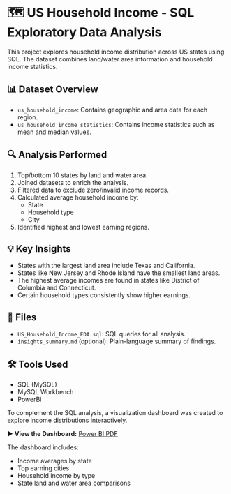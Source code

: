 # 🗺️ US Household Income - SQL Exploratory Data Analysis

This project explores household income distribution across US states using SQL. The dataset combines land/water area information and household income statistics.

## 📊 Dataset Overview

- `us_household_income`: Contains geographic and area data for each region.
- `us_household_income_statistics`: Contains income statistics such as mean and median values.

## 🔍 Analysis Performed

1. Top/bottom 10 states by land and water area.
2. Joined datasets to enrich the analysis.
3. Filtered data to exclude zero/invalid income records.
4. Calculated average household income by:
   - State
   - Household type
   - City
5. Identified highest and lowest earning regions.

## 💡 Key Insights

- States with the largest land area include Texas and California.
- States like New Jersey and Rhode Island have the smallest land areas.
- The highest average incomes are found in states like District of Columbia and Connecticut.
- Certain household types consistently show higher earnings.

## 📁 Files

- `US_Household_Income_EDA.sql`: SQL queries for all analysis.
- `insights_summary.md` (optional): Plain-language summary of findings.

## 🛠️ Tools Used

- SQL (MySQL)
- MySQL Workbench
- PowerBi

To complement the SQL analysis, a visualization dashboard was created to explore income distributions interactively.

▶️ **View the Dashboard:** [Power BI PDF](https://github.com/emdataworks/data-analyst-portfolio/blob/9d33899d10183915598bbb0eadb079a39df5c2e2/us-household-income-sql-eda/US%20Household%20Income%20Vizualization.pdf)

The dashboard includes:
- Income averages by state
- Top earning cities
- Household income by type
- State land and water area comparisons
